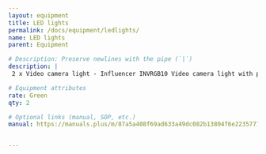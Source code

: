 ```yaml
---
layout: equipment
title: LED lights
permalink: /docs/equipment/ledlights/
name: LED lights
parent: Equipment

# Description: Preserve newlines with the pipe (`|`)
description: |
 2 x Video camera light - Influencer INVRGB10 Video camera light with power bank 

# Equipment attributes
rate: Green
qty: 2

# Optional links (manual, SOP, etc.)
manual: https://manuals.plus/m/87a5a408f69ad633a49dc082b13804f6e2235777e6d76f99329a8a7e50df562d.pdf


---
```

